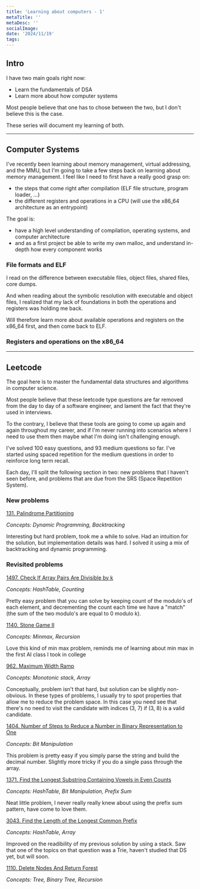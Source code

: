 ```yaml
---
title: 'Learning about computers - 1'
metaTitle: ''
metaDesc: ''
socialImage:
date: '2024/11/19'
tags:
---
```


## Intro

I have two main goals right now:

-   Learn the fundamentals of DSA
-   Learn more about how computer systems

Most people believe that one has to chose between the two, but I don't believe this is the case.

These series will document my learning of both.

---

## Computer Systems

I've recently been learning about memory management, virtual addressing, and the MMU, but I'm going to take a few steps back on learning about memory management. I feel like I need to first have a really good grasp on:

-   the steps that come right after compilation (ELF file structure, program loader, ...)
-   the different registers and operations in a CPU (will use the x86_64 architecture as an entrypoint)

The goal is:

-   have a high level understanding of compilation, operating systems, and computer architecture
-   and as a first project be able to write my own malloc, and understand in-depth how every component works

### File formats and ELF

I read on the difference between executable files, object files, shared files, core dumps.

And when reading about the symbolic resolution with executable and object files, I realized that my lack of foundations in both the operations and registers was holding me back.

Will therefore learn more about available operations and registers on the x86_64 first, and then come back to ELF.

### Registers and operations on the x86_64

---

## Leetcode

The goal here is to master the fundamental data structures and algorithms in computer science.

Most people believe that these leetcode type questions are far removed from the day to day of a software engineer, and lament the fact that they're used in interviews.

To the contrary, I believe that these tools are going to come up again and again throughout my career, and if I'm never running into scenarios where I need to use them then maybe what I'm doing isn't challenging enough.

I've solved 100 easy questions, and 93 medium questions so far. I've started using spaced repetition for the medium questions in order to reinforce long term recall.

Each day, I'll split the following section in two: new problems that I haven't seen before, and problems that are due from the SRS (Space Repetition System).

### New problems

[131. Palindrome Partitioning](https://leetcode.com/problems/palindrome-partitioning/description/)

_Concepts: Dynamic Programming, Backtracking_

Interesting but hard problem, took me a while to solve. Had an intuition for the solution, but implementation details was hard. I solved it using a mix of backtracking and dynamic programming.

### Revisited problems

[1497. Check If Array Pairs Are Divisible by k](https://leetcode.com/problems/check-if-array-pairs-are-divisible-by-k/description/)

_Concepts: HashTable, Counting_

Pretty easy problem that you can solve by keeping count of the modulo's of each element, and decrementing the count each time we have a "match" (the sum of the two modulo's are equal to 0 modulo k).

[1140. Stone Game II](https://leetcode.com/problems/stone-game-ii/)

_Concepts: Minmax, Recursion_

Love this kind of min max problem, reminds me of learning about min max in the first AI class I took in college

[962. Maximum Width Ramp](https://leetcode.com/problems/maximum-width-ramp/description/)

_Concepts: Monotonic stack, Array_

Conceptually, problem isn't that hard, but solution can be slightly non-obvious. In these types of problems, I usually try to spot properties that allow me to reduce the problem space. In this case you need see that there's no need to visit the candidate with indices (3, 7) if (3, 8) is a valid candidate.

[1404. Number of Steps to Reduce a Number in Binary Representation to One](https://leetcode.com/problems/number-of-steps-to-reduce-a-number-in-binary-representation-to-one/description/)

_Concepts: Bit Manipulation_

This problem is pretty easy if you simply parse the string and build the decimal number. Slightly more tricky if you do a single pass through the array.

[1371. Find the Longest Substring Containing Vowels in Even Counts](https://leetcode.com/problems/find-the-longest-substring-containing-vowels-in-even-counts/)

_Concepts: HashTable, Bit Manipulation, Prefix Sum_

Neat little problem, I never really really knew about using the prefix sum pattern, have come to love them.

[3043. Find the Length of the Longest Common Prefix](https://leetcode.com/problems/find-the-length-of-the-longest-common-prefix/description/)

_Concepts: HashTable, Array_

Improved on the readibility of my previous solution by using a stack. Saw that one of the topics on that question was a Trie, haven't studied that DS yet, but will soon.

[1110. Delete Nodes And Return Forest](https://leetcode.com/problems/delete-nodes-and-return-forest/description/)

_Concepts: Tree, Binary Tree, Recursion_
